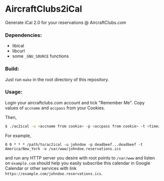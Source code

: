 # AircraftClubs2iCal
Generate iCal 2.0 for your reservations @ AircraftClubs.com

### Dependencies:
 - libical
 - libcurl
 - some `_GNU_SOURCE` functions

### Build:
 Just run `make` in the root directory of this repository.

### Usage:

Login your aircraftclubs.com account and tick "Remember Me". Copy values of `accname` and `accpass` from your Cookies.

Then,

```bash
$ ./ac2ical -u <accname from cookie> -p <accpass from cookie> -t <timezone for calendar> -o <output ical filename>
```

For example,
```cron
0 0 * * * /path/to/ac2ical -u johndoe -p deadbeef...deadbeef -t America/New_York -o /var/www/johndoe.reservations.ics
```
and run any HTTP server you desire with root points to `/var/www` and listen on `example.com` should help you easily subscribe this calendar in Google Calendar or other services with link `https://example.com/johndoe.reservations.ics`.
